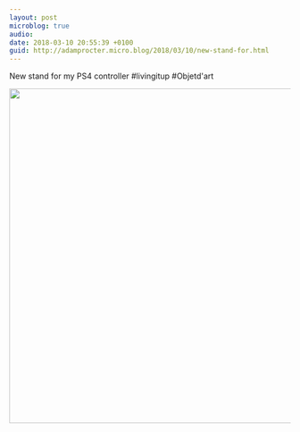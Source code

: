 ```yaml
---
layout: post
microblog: true
audio: 
date: 2018-03-10 20:55:39 +0100
guid: http://adamprocter.micro.blog/2018/03/10/new-stand-for.html
---
```

New stand for my PS4 controller #livingitup #Objetd'art

<img src="http://discursive.adamprocter.co.uk/uploads/2018/713d2954c0.jpg" width="600" height="600" />
